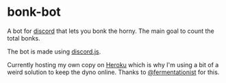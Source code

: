 # bonk-bot
A bot for [discord](https://discord.com/) that lets you bonk the horny.
The main goal to count the total bonks.

The bot is made using [discord.js](https://discord.js.org/#/).

Currently hosting my own copy on [Heroku](https://www.heroku.com/) which is why I'm using a bit of a weird solution to keep the dyno online.
Thanks to [@fermentationist](https://github.com/fermentationist/) for this.
